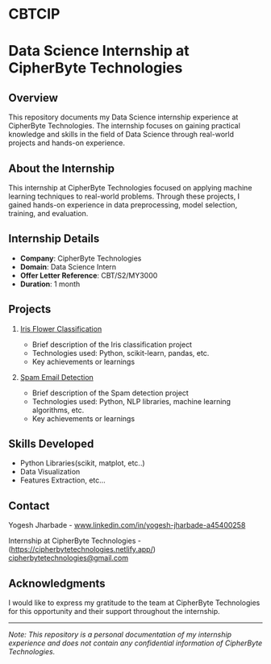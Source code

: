 # CBTCIP
# Data Science Internship at CipherByte Technologies

## Overview
This repository documents my Data Science internship experience at CipherByte Technologies. The internship focuses on gaining practical knowledge and skills in the field of Data Science through real-world projects and hands-on experience.

## About the Internship
This internship at CipherByte Technologies focused on applying machine learning techniques to real-world problems. Through these projects, I gained hands-on experience in data preprocessing, model selection, training, and evaluation.

## Internship Details
- **Company**: CipherByte Technologies
- **Domain**: Data Science Intern
- **Offer Letter Reference**: CBT/S2/MY3000
- **Duration**: 1 month 

## Projects
1. [Iris Flower Classification](./iris_classification)
   - Brief description of the Iris classification project
   - Technologies used: Python, scikit-learn, pandas, etc.
   - Key achievements or learnings

2. [Spam Email Detection](./spam_detection)
   - Brief description of the Spam detection project
   - Technologies used: Python, NLP libraries, machine learning algorithms, etc.
   - Key achievements or learnings


## Skills Developed

- Python Libraries(scikit, matplot, etc..)
- Data Visualization 
- Features Extraction, etc...

## Contact

Yogesh Jharbade - www.linkedin.com/in/yogesh-jharbade-a45400258

Internship at CipherByte Technologies - (https://cipherbytetechnologies.netlify.app/)
                                         cipherbytetechnologies@gmail.com


## Acknowledgments
I would like to express my gratitude to the team at CipherByte Technologies for this opportunity and their support throughout the internship.

---
*Note: This repository is a personal documentation of my internship experience and does not contain any confidential information of CipherByte Technologies.*
